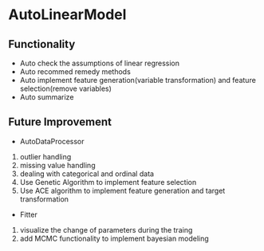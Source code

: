 # AutoLinearModel

## Functionality
- Auto check the assumptions of linear regression
- Auto recommed remedy methods
- Auto implement feature generation(variable transformation) and feature selection(remove variables)
- Auto summarize

## Future Improvement
- AutoDataProcessor
1. outlier handling
2. missing value handling
3. dealing with categorical and ordinal data
4. Use Genetic Algorithm to implement feature selection
5. Use ACE algorithm to implement feature generation and target transformation

- Fitter
1. visualize the change of parameters during the traing
2. add MCMC functionality to implement bayesian modeling
